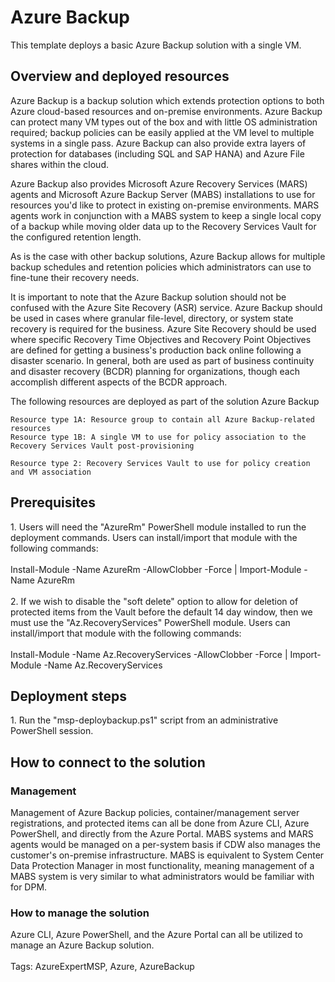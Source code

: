<h1 class="large"><b>Azure Backup</b></h1>

This template deploys a basic Azure Backup solution with a single VM.

<h2 class="small"><b>Overview and deployed resources</b></h2>

Azure Backup is a backup solution which extends protection options to both Azure cloud-based resources and on-premise environments. Azure Backup can protect many VM types out of the box and with little OS administration required; backup policies can be easily applied at the VM level to multiple systems in a single pass. Azure Backup can also provide extra layers of protection for databases (including SQL and SAP HANA) and Azure File shares within the cloud. 

Azure Backup also provides Microsoft Azure Recovery Services (MARS) agents and Microsoft Azure Backup Server (MABS) installations to use for resources you'd like to protect in existing on-premise environments. MARS agents work in conjunction with a MABS system to keep a single local copy of a backup while moving older data up to the Recovery Services Vault for the configured retention length.

As is the case with other backup solutions, Azure Backup allows for multiple backup schedules and retention policies which administrators can use to fine-tune their recovery needs.

It is important to note that the Azure Backup solution should not be confused with the Azure Site Recovery (ASR) service. Azure Backup should be used in cases where granular file-level, directory, or system state recovery is required for the business. Azure Site Recovery should be used where specific Recovery Time Objectives and Recovery Point Objectives are defined for getting a business's production back online following a disaster scenario. In general, both are used as part of business continuity and disaster recovery (BCDR) planning for organizations, though each accomplish different aspects of the BCDR approach.

The following resources are deployed as part of the solution
Azure Backup

    Resource type 1A: Resource group to contain all Azure Backup-related resources
    Resource type 1B: A single VM to use for policy association to the Recovery Services Vault post-provisioning
    
    Resource type 2: Recovery Services Vault to use for policy creation and VM association
    
<h2><b>Prerequisites</b></h2>
1. Users will need the "AzureRm" PowerShell module installed to run the deployment commands. Users can install/import that module with the following commands:
<br></br>
Install-Module -Name AzureRm -AllowClobber -Force | Import-Module -Name AzureRm
<br></br>
2. If we wish to disable the "soft delete" option to allow for deletion of protected items from the Vault before the default 14 day window, then we must use the "Az.RecoveryServices" PowerShell module. Users can install/import that module with the following commands:
<br></br>
Install-Module -Name Az.RecoveryServices -AllowClobber -Force | Import-Module -Name Az.RecoveryServices

<h2><b>Deployment steps</b></h2>

<body>
1. Run the "msp-deploybackup.ps1" script from an administrative PowerShell session.
</body>
<h2 class="small"><b>How to connect to the solution</b></h2>
<h3 class="smaller"<b>Management</b></h3>

Management of Azure Backup policies, container/management server registrations, and protected items can all be done from Azure CLI, Azure PowerShell, and directly from the Azure Portal. MABS systems and MARS agents would be managed on a per-system basis if CDW also manages the customer's on-premise infrastructure. MABS is equivalent to System Center Data Protection Manager in most functionality, meaning management of a MABS system is very similar to what administrators would be familiar with for DPM.

<h3><b>How to manage the solution</b></h3>
Azure CLI, Azure PowerShell, and the Azure Portal can all be utilized to manage an Azure Backup solution.
<br></br>
Tags: AzureExpertMSP, Azure, AzureBackup
